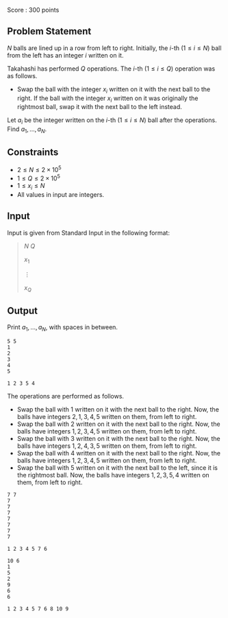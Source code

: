 Score : $300$ points

## Problem Statement

$N$ balls are lined up in a row from left to right.  Initially, the $i$-th ($1 \leq i \leq N$) ball from the left has an integer $i$ written on it.

Takahashi has performed $Q$ operations.  The $i$-th ($1 \leq i \leq Q$) operation was as follows.

- Swap the ball with the integer $x_i$ written on it with the next ball to the right.  If the ball with the integer $x_i$ written on it was originally the rightmost ball, swap it with the next ball to the left instead.

Let $a_i$ be the integer written on the $i$-th ($1 \leq i \leq N$) ball after the operations.  Find $a_1,\ldots,a_N$.

## Constraints

- $2 \leq N \leq 2 \times 10^5$
- $1 \leq Q \leq 2 \times 10^5$
- $1 \leq x_i \leq N$
- All values in input are integers.

## Input

Input is given from Standard Input in the following format:

> $N$ $Q$
> 
> $x_1$
> 
> $\vdots$
> 
> $x_Q$

## Output

Print $a_1,\ldots,a_N$, with spaces in between.

```input1
5 5
1
2
3
4
5
```

```output1
1 2 3 5 4
```

The operations are performed as follows.  

- Swap the ball with $1$ written on it with the next ball to the right.  Now, the balls have integers $2,1,3,4,5$ written on them, from left to right.
- Swap the ball with $2$ written on it with the next ball to the right.  Now, the balls have integers $1,2,3,4,5$ written on them, from left to right.
- Swap the ball with $3$ written on it with the next ball to the right.  Now, the balls have integers $1,2,4,3,5$ written on them, from left to right.
- Swap the ball with $4$ written on it with the next ball to the right.  Now, the balls have integers $1,2,3,4,5$ written on them, from left to right.
- Swap the ball with $5$ written on it with the next ball to the left, since it is the rightmost ball.  Now, the balls have integers $1,2,3,5,4$ written on them, from left to right.

```input2
7 7
7
7
7
7
7
7
7
```

```output2
1 2 3 4 5 7 6
```

```input3
10 6
1
5
2
9
6
6
```

```output3
1 2 3 4 5 7 6 8 10 9
```